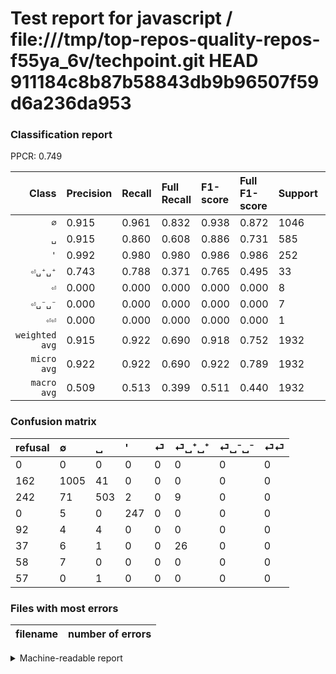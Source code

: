 # Test report for javascript / file:///tmp/top-repos-quality-repos-f55ya_6v/techpoint.git HEAD 911184c8b87b58843db9b96507f59d6a236da953

### Classification report

PPCR: 0.749

| Class | Precision | Recall | Full Recall | F1-score | Full F1-score | Support | Full Support | PPCR |
|------:|:----------|:-------|:------------|:---------|:---------|:--------|:-------------|:-----|
| `∅` | 0.915| 0.961| 0.832| 0.938| 0.872| 1046| 1208| 0.866 |
| `␣` | 0.915| 0.860| 0.608| 0.886| 0.731| 585| 827| 0.707 |
| `'` | 0.992| 0.980| 0.980| 0.986| 0.986| 252| 252| 1.000 |
| `⏎␣⁺␣⁺` | 0.743| 0.788| 0.371| 0.765| 0.495| 33| 70| 0.471 |
| `⏎` | 0.000| 0.000| 0.000| 0.000| 0.000| 8| 100| 0.080 |
| `⏎␣⁻␣⁻` | 0.000| 0.000| 0.000| 0.000| 0.000| 7| 65| 0.108 |
| `⏎⏎` | 0.000| 0.000| 0.000| 0.000| 0.000| 1| 58| 0.017 |
| `weighted avg` | 0.915| 0.922| 0.690| 0.918| 0.752| 1932| 2580| 0.749 |
| `micro avg` | 0.922| 0.922| 0.690| 0.922| 0.789| 1932| 2580| 0.749 |
| `macro avg` | 0.509| 0.513| 0.399| 0.511| 0.440| 1932| 2580| 0.749 |

### Confusion matrix

|refusal|  ∅| ␣| '| ⏎| ⏎␣⁺␣⁺| ⏎␣⁻␣⁻| ⏎⏎| 
|:---|:---|:---|:---|:---|:---|:---|:---|
|0 |0 |0 |0 |0 |0 |0 |0 |
|162 |1005 |41 |0 |0 |0 |0 |0 |
|242 |71 |503 |2 |0 |9 |0 |0 |
|0 |5 |0 |247 |0 |0 |0 |0 |
|92 |4 |4 |0 |0 |0 |0 |0 |
|37 |6 |1 |0 |0 |26 |0 |0 |
|58 |7 |0 |0 |0 |0 |0 |0 |
|57 |0 |1 |0 |0 |0 |0 |0 |

### Files with most errors

| filename | number of errors|
|:----:|:-----|

<details>
    <summary>Machine-readable report</summary>
```json
{
  "cl_report": {"\u0027": {"f1-score": 0.9860279441117764, "precision": 0.9919678714859438, "recall": 0.9801587301587301, "support": 252}, "macro avg": {"f1-score": 0.5106539198285028, "precision": 0.5092387164766612, "recall": 0.5126670910200001, "support": 1932}, "micro avg": {"f1-score": 0.9218426501035196, "precision": 0.9218426501035196, "recall": 0.9218426501035196, "support": 1932}, "weighted avg": {"f1-score": 0.9176244043735373, "precision": 0.914546403634852, "recall": 0.9218426501035196, "support": 1932}, "\u2205": {"f1-score": 0.9375000000000001, "precision": 0.9153005464480874, "recall": 0.9608030592734226, "support": 1046}, "\u23ce": {"f1-score": 0.0, "precision": 0.0, "recall": 0.0, "support": 8}, "\u23ce\u23ce": {"f1-score": 0.0, "precision": 0.0, "recall": 0.0, "support": 1}, "\u23ce\u2423\u207a\u2423\u207a": {"f1-score": 0.7647058823529412, "precision": 0.7428571428571429, "recall": 0.7878787878787878, "support": 33}, "\u23ce\u2423\u207b\u2423\u207b": {"f1-score": 0.0, "precision": 0.0, "recall": 0.0, "support": 7}, "\u2423": {"f1-score": 0.8863436123348019, "precision": 0.9145454545454546, "recall": 0.8598290598290599, "support": 585}},
  "cl_report_full": {"\u0027": {"f1-score": 0.9860279441117764, "precision": 0.9919678714859438, "recall": 0.9801587301587301, "support": 252}, "macro avg": {"f1-score": 0.4404969931996094, "precision": 0.5092387164766612, "recall": 0.398823347843212, "support": 2580}, "micro avg": {"f1-score": 0.7894503546099291, "precision": 0.9218426501035196, "recall": 0.6903100775193799, "support": 2580}, "weighted avg": {"f1-score": 0.7520427611108881, "precision": 0.8387550599352087, "recall": 0.6903100775193799, "support": 2580}, "\u2205": {"f1-score": 0.8716392020815266, "precision": 0.9153005464480874, "recall": 0.831953642384106, "support": 1208}, "\u23ce": {"f1-score": 0.0, "precision": 0.0, "recall": 0.0, "support": 100}, "\u23ce\u23ce": {"f1-score": 0.0, "precision": 0.0, "recall": 0.0, "support": 58}, "\u23ce\u2423\u207a\u2423\u207a": {"f1-score": 0.49523809523809526, "precision": 0.7428571428571429, "recall": 0.37142857142857144, "support": 70}, "\u23ce\u2423\u207b\u2423\u207b": {"f1-score": 0.0, "precision": 0.0, "recall": 0.0, "support": 65}, "\u2423": {"f1-score": 0.7305737109658678, "precision": 0.9145454545454546, "recall": 0.6082224909310762, "support": 827}},
  "ppcr": 0.7488372093023256
}
```
</details>
